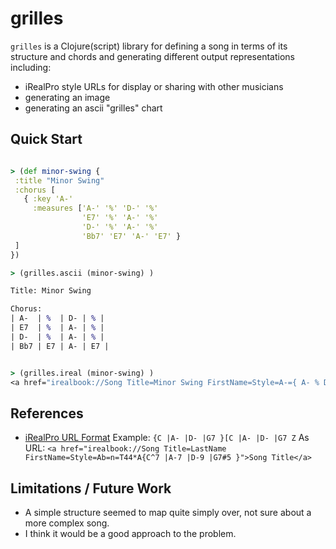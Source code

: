 # grilles

`grilles` is a Clojure(script) library for defining a song in terms of its
structure and chords and generating different output representations including:
 * iRealPro style URLs for display or sharing with other musicians
 * generating an image
 * generating an ascii "grilles" chart

## Quick Start

```clojure

> (def minor-swing {
 :title "Minor Swing"
 :chorus [
   { :key 'A-'
     :measures ['A-' '%' 'D-' '%' 
                'E7' '%' 'A-' '%' 
                'D-' '%' 'A-' '%' 
                'Bb7' 'E7' 'A-' 'E7' }
 ]
})

> (grilles.ascii (minor-swing) )

Title: Minor Swing

Chorus: 
| A-  | %  | D- | % |
| E7  | %  | A- | % |
| D-  | %  | A- | % |
| Bb7 | E7 | A- | E7 |


> (grilles.ireal (minor-swing) )
<a href="irealbook://Song Title=Minor Swing FirstName=Style=A-={ A- % D- % E7 % A- % D- % A- % Bb7 E7 A- E7 }">Minor Swing</a>
```

## References

* [iRealPro URL Format](https://irealpro.com/ireal-pro-file-format/)
  Example: `{C |A- |D- |G7 }[C |A- |D- |G7 Z`
  As URL: `<a href="irealbook://Song Title=LastName FirstName=Style=Ab=n=T44*A{C^7 |A-7 |D-9 |G7#5 }">Song Title</a>`



## Limitations / Future Work

- A simple structure seemed to map quite simply over, not sure about a more
complex song.
- I think it would be a good approach to the problem.


